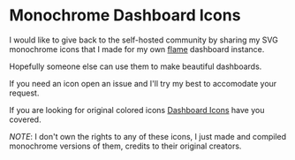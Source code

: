 # Monochrome Dashboard Icons
I would like to give back to the self-hosted community by sharing my SVG monochrome icons that I made for my own [flame](https://github.com/pawelmalak/flame) dashboard instance.

Hopefully someone else can use them to make beautiful dashboards.

If you need an icon open an issue and I'll try my best to accomodate your request.

If you are looking for original colored icons [Dashboard Icons](https://github.com/walkxcode/dashboard-icons) have you covered.

*NOTE*: I don't own the rights to any of these icons, I just made and compiled monochrome versions of them, credits to their original creators.
